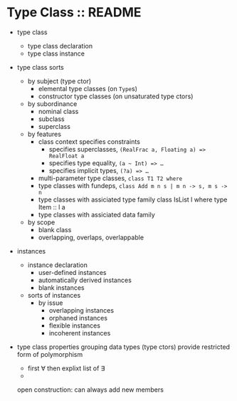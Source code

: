 # Type Class :: README

* type class
  - type class declaration
  - type class instance

* type class sorts
  * by subject (type ctor)
    - elemental type classes (on `Type`s)
    - constructor type classes (on unsaturated type ctors)
  * by subordinance
    - nominal class
    - subclass
    - superclass
  * by features
    - class context specifies constraints
      - specifies superclasses, `(RealFrac a, Floating a) => RealFloat a`
      - specifies type equality, `(a ~ Int) => …`
      - specifies implicit types, `(?a) => …`
    - multi-parameter type classes, `class T1 T2 where`
    - type classes with fundeps, `class Add m n s | m n -> s, m s -> n`
    - type classes with assiciated type family
      class IsList l where
        type Item :: l a
    - type classes with assiciated data family
  * by scope
    - blank class
    - overlapping, overlaps, overlappable


* instances
  - instance declaration
    - user-defined instances
    - automatically derived instances
    - blank instances
  * sorts of instances
    * by issue
      - overlapping instances
      - orphaned instances
      - flexible instances
      - incoherent instances


* type class properties
  grouping data types (type ctors)
  provide restricted form of polymorphism
  - first ∀ then explixt list of ∃
  - 
  open construction: can always add new members
